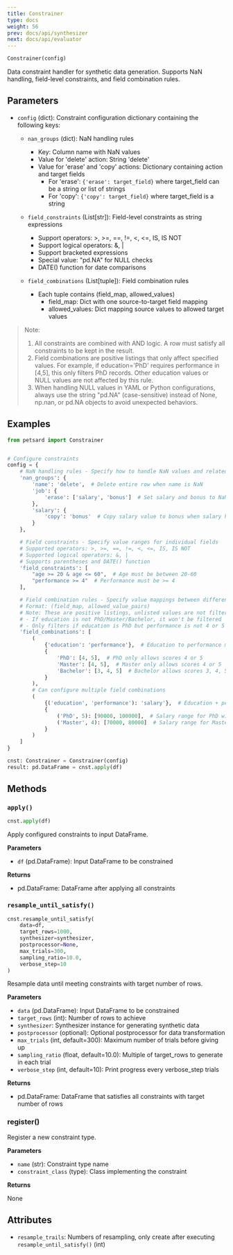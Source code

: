 ```yaml
---
title: Constrainer
type: docs
weight: 56
prev: docs/api/synthesizer
next: docs/api/evaluator
---
```



```python
Constrainer(config)
```

Data constraint handler for synthetic data generation. Supports NaN handling, field-level constraints, and field combination rules.

## Parameters

- `config` (dict): Constraint configuration dictionary containing the following keys:

  - `nan_groups` (dict): NaN handling rules
    - Key: Column name with NaN values
    - Value for 'delete' action: String 'delete'
    - Value for 'erase' and 'copy' actions: Dictionary containing action and target fields
      - For 'erase': `{'erase': target_field}` where target_field can be a string or list of strings
      - For 'copy': `{'copy': target_field}` where target_field is a string

  - `field_constraints` (List[str]): Field-level constraints as string expressions
    - Support operators: >, >=, ==, !=, <, <=, IS, IS NOT
    - Support logical operators: &, |
    - Support bracketed expressions
    - Special value: "pd.NA" for NULL checks
    - DATE() function for date comparisons

  - `field_combinations` (List[tuple]): Field combination rules
    - Each tuple contains (field_map, allowed_values)
      - field_map: Dict with one source-to-target field mapping
      - allowed_values: Dict mapping source values to allowed target values

> Note:
> 1. All constraints are combined with AND logic. A row must satisfy all constraints to be kept in the result.
> 2. Field combinations are positive listings that only affect specified values. For example, if education='PhD' requires performance in [4,5], this only filters PhD records. Other education values or NULL values are not affected by this rule.
> 3. When handling NULL values in YAML or Python configurations, always use the string "pd.NA" (case-sensitive) instead of None, np.nan, or pd.NA objects to avoid unexpected behaviors.

## Examples

```python
from petsard import Constrainer


# Configure constraints
config = {
    # NaN handling rules - Specify how to handle NaN values and related fields
    'nan_groups': {
        'name': 'delete',  # Delete entire row when name is NaN
        'job': {
            'erase': ['salary', 'bonus']  # Set salary and bonus to NaN when job is NaN
        },
        'salary': {
            'copy': 'bonus'  # Copy salary value to bonus when salary has value but bonus is NaN
        }
    },

    # Field constraints - Specify value ranges for individual fields
    # Supported operators: >, >=, ==, !=, <, <=, IS, IS NOT
    # Supported logical operators: &, |
    # Supports parentheses and DATE() function
    'field_constraints': [
        "age >= 20 & age <= 60",  # Age must be between 20-60
        "performance >= 4"  # Performance must be >= 4
    ],

    # Field combination rules - Specify value mappings between different fields
    # Format: (field_map, allowed_value_pairs)
    # Note: These are positive listings, unlisted values are not filtered, for example:
    # - If education is not PhD/Master/Bachelor, it won't be filtered
    # - Only filters if education is PhD but performance is not 4 or 5
    'field_combinations': [
        (
            {'education': 'performance'},  # Education to performance mapping
            {
                'PhD': [4, 5],  # PhD only allows scores 4 or 5
                'Master': [4, 5],  # Master only allows scores 4 or 5
                'Bachelor': [3, 4, 5]  # Bachelor allows scores 3, 4, 5
            }
        ),
        # Can configure multiple field combinations
        (
            {('education', 'performance'): 'salary'},  # Education + performance to salary mapping
            {
                ('PhD', 5): [90000, 100000],  # Salary range for PhD with performance 5
                ('Master', 4): [70000, 80000]  # Salary range for Master with performance 4
            }
        )
    ]
}

cnst: Constrainer = Constrainer(config)
result: pd.DataFrame = cnst.apply(df)
```

## Methods

### `apply()`

```python
cnst.apply(df)
```

Apply configured constraints to input DataFrame.

**Parameters**

- `df` (pd.DataFrame): Input DataFrame to be constrained

**Returns**

- pd.DataFrame: DataFrame after applying all constraints

### `resample_until_satisfy()`

```python
cnst.resample_until_satisfy(
    data=df,
    target_rows=1000,
    synthesizer=synthesizer,
    postprocessor=None,
    max_trials=300,
    sampling_ratio=10.0,
    verbose_step=10
)
```

Resample data until meeting constraints with target number of rows.

**Parameters**

- `data` (pd.DataFrame): Input DataFrame to be constrained
- `target_rows` (int): Number of rows to achieve
- `synthesizer`: Synthesizer instance for generating synthetic data
- `postprocessor` (optional): Optional postprocessor for data transformation
- `max_trials` (int, default=300): Maximum number of trials before giving up
- `sampling_ratio` (float, default=10.0): Multiple of target_rows to generate in each trial
- `verbose_step` (int, default=10): Print progress every verbose_step trials

**Returns**

- pd.DataFrame: DataFrame that satisfies all constraints with target number of rows

### register()

Register a new constraint type.

**Parameters**

- `name` (str): Constraint type name
- `constraint_class` (type): Class implementing the constraint

**Returns**

None

## Attributes

- `resample_trails`: Numbers of resampling, only create after executing `resample_until_satisfy()` (int)